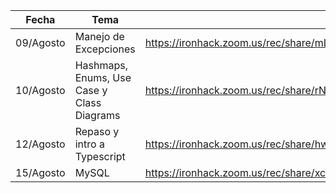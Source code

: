 | Fecha     | Tema                                       | Enlace                                                       |
| --------- | ------------------------------------------ | ------------------------------------------------------------ |
| 09/Agosto | Manejo de Excepciones                      | https://ironhack.zoom.us/rec/share/mLUthpDvn7jpPrHXi-hKppJTbeYCOAN-IQvILwBbEpn8YwsXnP8KuQOr7yYQA9QQ.BFYGlPYZ1bGSX3Jz |
| 10/Agosto | Hashmaps, Enums, Use Case y Class Diagrams | https://ironhack.zoom.us/rec/share/rNEzW_Xm3CirzRyG9isW1k-Jaqq41EHG0ZRdtAzp3ttY87ZrYUAy6XaxuStHNFwv.qQZL4TpeGpLV6U9V |
| 12/Agosto | Repaso y intro a Typescript                | https://ironhack.zoom.us/rec/share/hwwwVRxf2Yt9AOwbPBRJGAjTTOnruzfoGuTEXBqcF07ffKd24bvQdUNtmP9RgOxe.NHnOVASdK7QUiMlQ |
| 15/Agosto | MySQL                                      | https://ironhack.zoom.us/rec/share/xcWac4-CdjwpfsD_qF0xFhgTLpKWyjeT6vBV0igVct95YqUF5o4R71uKGDJOM4-6.DyIfzyhSLZw7n-JE |

